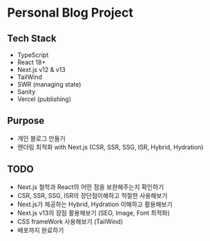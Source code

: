 # Personal Blog Project 

## Tech Stack
- TypeScript
- React 18+
- Next.js v12 & v13
- TailWind
- SWR (managing state)
- Sanity 
- Vercel (publishing)

## Purpose
- 개인 블로그 만들기
- 렌더링 최적화 with Next.js (CSR, SSR, SSG, ISR, Hybrid, Hydration)

## TODO
- Next.js 철학과 React의 어떤 점을 보완해주는지 확인하기
- CSR, SSR, SSG, ISR의 장단점이해하고 적절한 사용해보기
- Next.js가 제공하는 Hybrid, Hydration 이해하고 활용해보기
- Next.js v13의 장점 활용해보기 (SEO, Image, Font 최적화)
- CSS frameWork 사용해보기 (TailWind)
- 배포까지 완료하기
